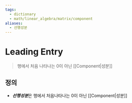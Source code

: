 ```yaml
---
tags:
  - dictionary
  - math/linear_algebra/matrix/component
aliases:
  - 선행성분
---
```

# Leading Entry
> 행에서 처음 나타나는 0이 아닌 [[Component|성분]]
## 정의
+ ***선행성분***은 행에서 처음나타나는 0이 아닌 [[Component|성분]]